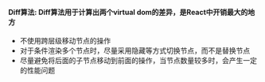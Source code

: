 #### Diff算法: Diff算法用于计算出两个virtual dom的差异，是React中开销最大的地方
  * 不使用跨层级移动节点的操作
  * 对于条件渲染多个节点时，尽量采用隐藏等方式切换节点，而不是替换节点
  * 尽量避免将后面的子节点移动到前面的操作，当节点数量较多时，会产生一定的性能问题